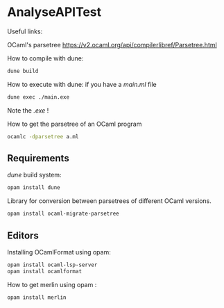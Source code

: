 # AnalyseAPITest

Useful links:

OCaml's parsetree
https://v2.ocaml.org/api/compilerlibref/Parsetree.html

How to compile with dune:

````sh
dune build
````

How to execute with dune: if you have a *main.ml* file

````sh
dune exec ./main.exe
````

Note the *.exe* !

How to get the parsetree of an OCaml program
````sh
ocamlc -dparsetree a.ml
````

## Requirements

*dune* build system: 
````sh
opam install dune
````

Library for conversion between parsetrees of different OCaml versions.
````sh
opam install ocaml-migrate-parsetree
````

## Editors

Installing OCamlFormat using opam: 
````sh
opam install ocaml-lsp-server
opam install ocamlformat
````

How to get merlin using opam : 
````sh
opam install merlin
````
